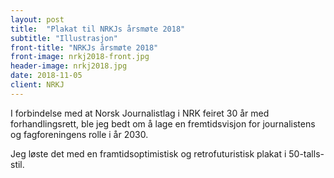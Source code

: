 ```yaml
---
layout: post
title:  "Plakat til NRKJs årsmøte 2018"
subtitle: "Illustrasjon"
front-title: "NRKJs årsmøte 2018"
front-image: nrkj2018-front.jpg
header-image: nrkj2018.jpg
date: 2018-11-05
client: NRKJ
---
```


I forbindelse med at Norsk Journalistlag i NRK feiret 30 år med forhandlingsrett, ble jeg bedt om å lage en fremtidsvisjon for journalistens og fagforeningens rolle i år 2030.

Jeg løste det med en framtidsoptimistisk og retrofuturistisk plakat i 50-talls-stil.